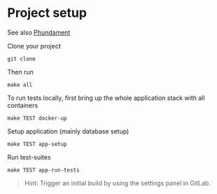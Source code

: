 Project setup
=============

See also [Phundament](https://github.com/phundament/app/blob/master/README.md)

Clone your project

    git clone

Then run    
    
    make all
    
To run tests locally, first bring up the whole application stack with all containers

    make TEST docker-up

Setup application (mainly database setup)    
    
    make TEST app-setup

Run test-suites

    make TEST app-run-tests


> Hint: Trigger an initial build by using the settings panel in GitLab.